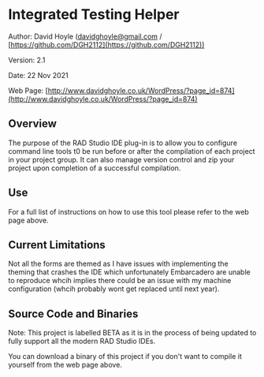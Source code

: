 # Integrated Testing Helper

Author:   David Hoyle (davidghoyle@gmail.com / [https://github.com/DGH2112](https://github.com/DGH2112))

Version:  2.1

Date:     22 Nov 2021

Web Page: [http://www.davidghoyle.co.uk/WordPress/?page_id=874](http://www.davidghoyle.co.uk/WordPress/?page_id=874)

## Overview

The purpose of the RAD Studio IDE plug-in is to allow you to configure command line tools t0 be run before or after the compilation of each project in your project group. It can also manage version control and zip your project upon completion of a successful compilation.

## Use

For a full list of instructions on how to use this tool please refer to the web page above.

## Current Limitations

Not all the forms are themed as I have issues with implementing the theming that crashes the IDE which unfortunately Embarcadero are unable to reproduce whcih implies there could be an issue with my machine configuration (whcih probably wont get replaced until next year).

## Source Code and Binaries

Note: This project is labelled BETA as it is in the process of being updated to fully support all the modern RAD Studio IDEs.

You can download a binary of this project if you don't want to compile it yourself from the web page above.
